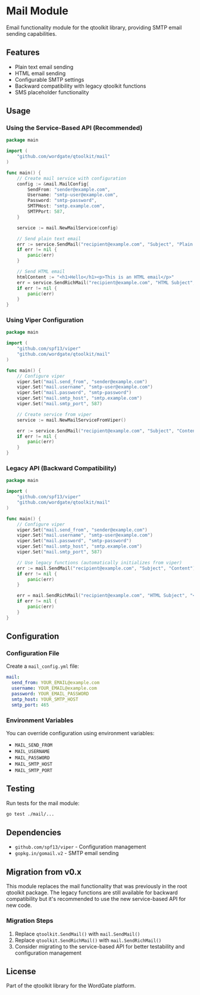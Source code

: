 # Mail Module

Email functionality module for the qtoolkit library, providing SMTP email sending capabilities.

## Features

- Plain text email sending
- HTML email sending
- Configurable SMTP settings
- Backward compatibility with legacy qtoolkit functions
- SMS placeholder functionality

## Usage

### Using the Service-Based API (Recommended)

```go
package main

import (
    "github.com/wordgate/qtoolkit/mail"
)

func main() {
    // Create mail service with configuration
    config := &mail.MailConfig{
        SendFrom: "sender@example.com",
        Username: "smtp-user@example.com",
        Password: "smtp-password",
        SMTPHost: "smtp.example.com",
        SMTPPort: 587,
    }

    service := mail.NewMailService(config)

    // Send plain text email
    err := service.SendMail("recipient@example.com", "Subject", "Plain text content")
    if err != nil {
        panic(err)
    }

    // Send HTML email
    htmlContent := "<h1>Hello</h1><p>This is an HTML email</p>"
    err = service.SendRichMail("recipient@example.com", "HTML Subject", htmlContent)
    if err != nil {
        panic(err)
    }
}
```

### Using Viper Configuration

```go
package main

import (
    "github.com/spf13/viper"
    "github.com/wordgate/qtoolkit/mail"
)

func main() {
    // Configure viper
    viper.Set("mail.send_from", "sender@example.com")
    viper.Set("mail.username", "smtp-user@example.com")
    viper.Set("mail.password", "smtp-password")
    viper.Set("mail.smtp_host", "smtp.example.com")
    viper.Set("mail.smtp_port", 587)

    // Create service from viper
    service := mail.NewMailServiceFromViper()

    err := service.SendMail("recipient@example.com", "Subject", "Content")
    if err != nil {
        panic(err)
    }
}
```

### Legacy API (Backward Compatibility)

```go
package main

import (
    "github.com/spf13/viper"
    "github.com/wordgate/qtoolkit/mail"
)

func main() {
    // Configure viper
    viper.Set("mail.send_from", "sender@example.com")
    viper.Set("mail.username", "smtp-user@example.com")
    viper.Set("mail.password", "smtp-password")
    viper.Set("mail.smtp_host", "smtp.example.com")
    viper.Set("mail.smtp_port", 587)

    // Use legacy functions (automatically initializes from viper)
    err := mail.SendMail("recipient@example.com", "Subject", "Content")
    if err != nil {
        panic(err)
    }

    err = mail.SendRichMail("recipient@example.com", "HTML Subject", "<h1>HTML Content</h1>")
    if err != nil {
        panic(err)
    }
}
```

## Configuration

### Configuration File

Create a `mail_config.yml` file:

```yaml
mail:
  send_from: YOUR_EMAIL@example.com
  username: YOUR_EMAIL@example.com
  password: YOUR_EMAIL_PASSWORD
  smtp_host: YOUR_SMTP_HOST
  smtp_port: 465
```

### Environment Variables

You can override configuration using environment variables:
- `MAIL_SEND_FROM`
- `MAIL_USERNAME`
- `MAIL_PASSWORD`
- `MAIL_SMTP_HOST`
- `MAIL_SMTP_PORT`

## Testing

Run tests for the mail module:

```bash
go test ./mail/...
```

## Dependencies

- `github.com/spf13/viper` - Configuration management
- `gopkg.in/gomail.v2` - SMTP email sending

## Migration from v0.x

This module replaces the mail functionality that was previously in the root qtoolkit package. The legacy functions are still available for backward compatibility but it's recommended to use the new service-based API for new code.

### Migration Steps

1. Replace `qtoolkit.SendMail()` with `mail.SendMail()`
2. Replace `qtoolkit.SendRichMail()` with `mail.SendRichMail()`
3. Consider migrating to the service-based API for better testability and configuration management

## License

Part of the qtoolkit library for the WordGate platform.